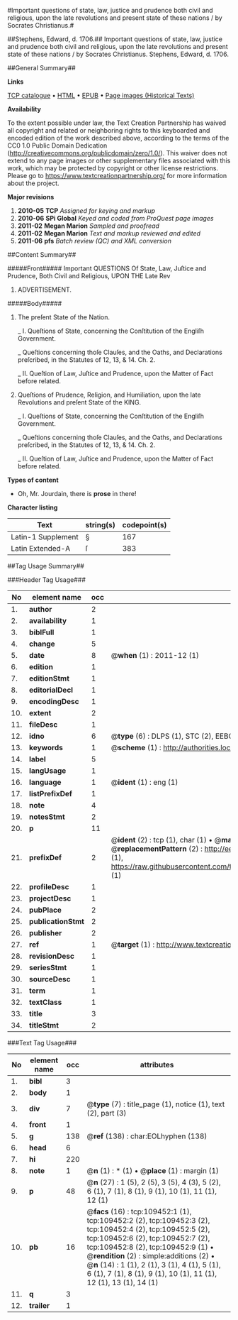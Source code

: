 #Important questions of state, law, justice and prudence both civil and religious, upon the late revolutions and present state of these nations / by Socrates Christianus.#

##Stephens, Edward, d. 1706.##
Important questions of state, law, justice and prudence both civil and religious, upon the late revolutions and present state of these nations / by Socrates Christianus.
Stephens, Edward, d. 1706.

##General Summary##

**Links**

[TCP catalogue](http://www.ota.ox.ac.uk/tcp/)  • 
[HTML](http://tei.it.ox.ac.uk/tcp/Texts-HTML/free/A61/A61429.html)  • 
[EPUB](http://tei.it.ox.ac.uk/tcp/Texts-EPUB/free/A61/A61429.epub) • 
[Page images (Historical Texts)](https://historicaltexts.jisc.ac.uk/eebo-20552666e)

**Availability**

To the extent possible under law, the Text Creation Partnership has waived all copyright and related or neighboring rights to this keyboarded and encoded edition of the work described above, according to the terms of the CC0 1.0 Public Domain Dedication (http://creativecommons.org/publicdomain/zero/1.0/). This waiver does not extend to any page images or other supplementary files associated with this work, which may be protected by copyright or other license restrictions. Please go to https://www.textcreationpartnership.org/ for more information about the project.

**Major revisions**

1. __2010-05__ __TCP__ *Assigned for keying and markup*
1. __2010-06__ __SPi Global__ *Keyed and coded from ProQuest page images*
1. __2011-02__ __Megan Marion__ *Sampled and proofread*
1. __2011-02__ __Megan Marion__ *Text and markup reviewed and edited*
1. __2011-06__ __pfs__ *Batch review (QC) and XML conversion*

##Content Summary##

#####Front#####
Important QUESTIONS Of State, Law, Juſtice and Prudence, Both Civil and Religious, UPON THE Late Rev
1. ADVERTISEMENT.

#####Body#####

1. The preſent State of the Nation.

    _ I. Queſtions of State, concerning the Conſtitution of the Engliſh Government.

    _ Queſtions concerning thoſe Clauſes, and the Oaths, and Declarations preſcribed, in the Statutes of 12, 13, & 14. Ch. 2.

    _ II. Queſtion of Law, Juſtice and Prudence, upon the Matter of Fact before related.

1. Queſtions of Prudence, Religion, and Humiliation, upon the late Revolutions and preſent State of the KING.

    _ I. Queſtions of State, concerning the Conſtitution of the Engliſh Government.

    _ Queſtions concerning thoſe Clauſes, and the Oaths, and Declarations preſcribed, in the Statutes of 12, 13, & 14. Ch. 2.

    _ II. Queſtion of Law, Juſtice and Prudence, upon the Matter of Fact before related.

**Types of content**

  * Oh, Mr. Jourdain, there is **prose** in there!

**Character listing**


|Text|string(s)|codepoint(s)|
|---|---|---|
|Latin-1 Supplement|§|167|
|Latin Extended-A|ſ|383|

##Tag Usage Summary##

###Header Tag Usage###

|No|element name|occ|attributes|
|---|---|---|---|
|1.|__author__|2||
|2.|__availability__|1||
|3.|__biblFull__|1||
|4.|__change__|5||
|5.|__date__|8| @__when__ (1) : 2011-12 (1)|
|6.|__edition__|1||
|7.|__editionStmt__|1||
|8.|__editorialDecl__|1||
|9.|__encodingDesc__|1||
|10.|__extent__|2||
|11.|__fileDesc__|1||
|12.|__idno__|6| @__type__ (6) : DLPS (1), STC (2), EEBO-CITATION (1), OCLC (1), VID (1)|
|13.|__keywords__|1| @__scheme__ (1) : http://authorities.loc.gov/ (1)|
|14.|__label__|5||
|15.|__langUsage__|1||
|16.|__language__|1| @__ident__ (1) : eng (1)|
|17.|__listPrefixDef__|1||
|18.|__note__|4||
|19.|__notesStmt__|2||
|20.|__p__|11||
|21.|__prefixDef__|2| @__ident__ (2) : tcp (1), char (1)  •  @__matchPattern__ (2) : ([0-9\-]+):([0-9IVX]+) (1), (.+) (1)  •  @__replacementPattern__ (2) : http://eebo.chadwyck.com/downloadtiff?vid=$1&page=$2 (1), https://raw.githubusercontent.com/textcreationpartnership/Texts/master/tcpchars.xml#$1 (1)|
|22.|__profileDesc__|1||
|23.|__projectDesc__|1||
|24.|__pubPlace__|2||
|25.|__publicationStmt__|2||
|26.|__publisher__|2||
|27.|__ref__|1| @__target__ (1) : http://www.textcreationpartnership.org/docs/. (1)|
|28.|__revisionDesc__|1||
|29.|__seriesStmt__|1||
|30.|__sourceDesc__|1||
|31.|__term__|1||
|32.|__textClass__|1||
|33.|__title__|3||
|34.|__titleStmt__|2||


###Text Tag Usage###

|No|element name|occ|attributes|
|---|---|---|---|
|1.|__bibl__|3||
|2.|__body__|1||
|3.|__div__|7| @__type__ (7) : title_page (1), notice (1), text (2), part (3)|
|4.|__front__|1||
|5.|__g__|138| @__ref__ (138) : char:EOLhyphen (138)|
|6.|__head__|6||
|7.|__hi__|220||
|8.|__note__|1| @__n__ (1) : * (1)  •  @__place__ (1) : margin (1)|
|9.|__p__|48| @__n__ (27) : 1 (5), 2 (5), 3 (5), 4 (3), 5 (2), 6 (1), 7 (1), 8 (1), 9 (1), 10 (1), 11 (1), 12 (1)|
|10.|__pb__|16| @__facs__ (16) : tcp:109452:1 (1), tcp:109452:2 (2), tcp:109452:3 (2), tcp:109452:4 (2), tcp:109452:5 (2), tcp:109452:6 (2), tcp:109452:7 (2), tcp:109452:8 (2), tcp:109452:9 (1)  •  @__rendition__ (2) : simple:additions (2)  •  @__n__ (14) : 1 (1), 2 (1), 3 (1), 4 (1), 5 (1), 6 (1), 7 (1), 8 (1), 9 (1), 10 (1), 11 (1), 12 (1), 13 (1), 14 (1)|
|11.|__q__|3||
|12.|__trailer__|1||
